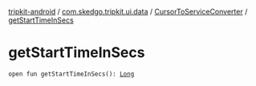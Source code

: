 [tripkit-android](../../index.md) / [com.skedgo.tripkit.ui.data](../index.md) / [CursorToServiceConverter](index.md) / [getStartTimeInSecs](./get-start-time-in-secs.md)

# getStartTimeInSecs

`open fun getStartTimeInSecs(): `[`Long`](https://kotlinlang.org/api/latest/jvm/stdlib/kotlin/-long/index.html)